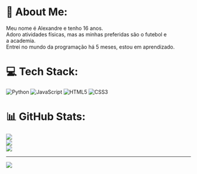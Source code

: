 # 💫 About Me:
Meu nome é Alexandre e tenho 16 anos.<br>Adoro atividades físicas, mas as minhas preferidas são o futebol e <br>a academia.<br>Entrei no mundo da programação há 5 meses, estou em aprendizado.


# 💻 Tech Stack:
![Python](https://img.shields.io/badge/python-3670A0?style=for-the-badge&logo=python&logoColor=ffdd54) ![JavaScript](https://img.shields.io/badge/javascript-%23323330.svg?style=for-the-badge&logo=javascript&logoColor=%23F7DF1E) ![HTML5](https://img.shields.io/badge/html5-%23E34F26.svg?style=for-the-badge&logo=html5&logoColor=white) ![CSS3](https://img.shields.io/badge/css3-%231572B6.svg?style=for-the-badge&logo=css3&logoColor=white)
# 📊 GitHub Stats:
![](https://github-readme-stats.vercel.app/api?username=AlexandrePpereira&theme=dark&hide_border=false&include_all_commits=false&count_private=false)<br/>
![](https://github-readme-streak-stats.herokuapp.com/?user=AlexandrePpereira&theme=dark&hide_border=false)<br/>
![](https://github-readme-stats.vercel.app/api/top-langs/?username=AlexandrePpereira&theme=dark&hide_border=false&include_all_commits=false&count_private=false&layout=compact)

---
[![](https://visitcount.itsvg.in/api?id=AlexandrePpereira&icon=0&color=0)](https://visitcount.itsvg.in)

<!-- Proudly created with GPRM ( https://gprm.itsvg.in ) -->